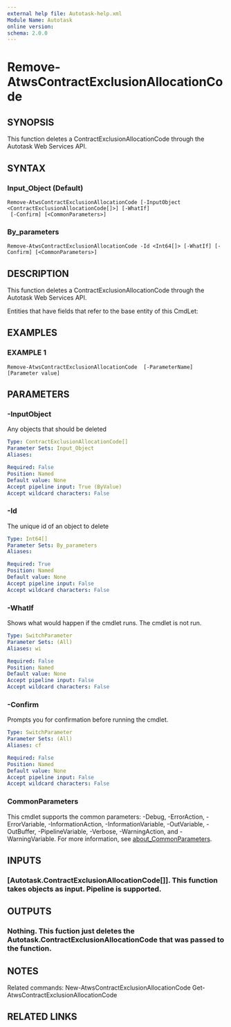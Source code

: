 ```yaml
---
external help file: Autotask-help.xml
Module Name: Autotask
online version:
schema: 2.0.0
---
```


# Remove-AtwsContractExclusionAllocationCode

## SYNOPSIS
This function deletes a ContractExclusionAllocationCode through the Autotask Web Services API.

## SYNTAX

### Input_Object (Default)
```
Remove-AtwsContractExclusionAllocationCode [-InputObject <ContractExclusionAllocationCode[]>] [-WhatIf]
 [-Confirm] [<CommonParameters>]
```

### By_parameters
```
Remove-AtwsContractExclusionAllocationCode -Id <Int64[]> [-WhatIf] [-Confirm] [<CommonParameters>]
```

## DESCRIPTION
This function deletes a ContractExclusionAllocationCode through the Autotask Web Services API.

Entities that have fields that refer to the base entity of this CmdLet:

## EXAMPLES

### EXAMPLE 1
```
Remove-AtwsContractExclusionAllocationCode  [-ParameterName] [Parameter value]
```

## PARAMETERS

### -InputObject
Any objects that should be deleted

```yaml
Type: ContractExclusionAllocationCode[]
Parameter Sets: Input_Object
Aliases:

Required: False
Position: Named
Default value: None
Accept pipeline input: True (ByValue)
Accept wildcard characters: False
```

### -Id
The unique id of an object to delete

```yaml
Type: Int64[]
Parameter Sets: By_parameters
Aliases:

Required: True
Position: Named
Default value: None
Accept pipeline input: False
Accept wildcard characters: False
```

### -WhatIf
Shows what would happen if the cmdlet runs.
The cmdlet is not run.

```yaml
Type: SwitchParameter
Parameter Sets: (All)
Aliases: wi

Required: False
Position: Named
Default value: None
Accept pipeline input: False
Accept wildcard characters: False
```

### -Confirm
Prompts you for confirmation before running the cmdlet.

```yaml
Type: SwitchParameter
Parameter Sets: (All)
Aliases: cf

Required: False
Position: Named
Default value: None
Accept pipeline input: False
Accept wildcard characters: False
```

### CommonParameters
This cmdlet supports the common parameters: -Debug, -ErrorAction, -ErrorVariable, -InformationAction, -InformationVariable, -OutVariable, -OutBuffer, -PipelineVariable, -Verbose, -WarningAction, and -WarningVariable. For more information, see [about_CommonParameters](http://go.microsoft.com/fwlink/?LinkID=113216).

## INPUTS

### [Autotask.ContractExclusionAllocationCode[]]. This function takes objects as input. Pipeline is supported.
## OUTPUTS

### Nothing. This fuction just deletes the Autotask.ContractExclusionAllocationCode that was passed to the function.
## NOTES
Related commands:
New-AtwsContractExclusionAllocationCode
 Get-AtwsContractExclusionAllocationCode

## RELATED LINKS
